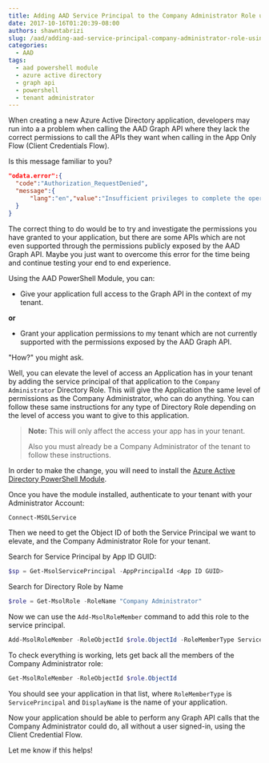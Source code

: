 ```yaml
---
title: Adding AAD Service Principal to the Company Administrator Role using the AAD PowerShell Module
date: 2017-10-16T01:20:39-08:00
authors: shawntabrizi
slug: /aad/adding-aad-service-principal-company-administrator-role-using-aad-powershell-module/
categories:
  - AAD
tags:
  - aad powershell module
  - azure active directory
  - graph api
  - powershell
  - tenant administrator
---
```


When creating a new Azure Active Directory application, developers may run into a a problem when calling the AAD Graph API where they lack the correct permissions to call the APIs they want when calling in the App Only Flow (Client Credentials Flow).

Is this message familiar to you?

```json
"odata.error":{
  "code":"Authorization_RequestDenied",
  "message":{
      "lang":"en","value":"Insufficient privileges to complete the operation."
  }
}
```

The correct thing to do would be to try and investigate the permissions you have granted to your application, but there are some APIs which are not even supported through the permissions publicly exposed by the AAD Graph API. Maybe you just want to overcome this error for the time being and continue testing your end to end experience.

Using the AAD PowerShell Module, you can:

- Give your application full access to the Graph API in the context of my tenant.

**or**

- Grant your application permissions to my tenant which are not currently supported with the permissions exposed by the AAD Graph API.

"How?" you might ask.

Well, you can elevate the level of access an Application has in your tenant by adding the service principal of that application to the `Company Administrator` Directory Role. This will give the Application the same level of permissions as the Company Administrator, who can do anything. You can follow these same instructions for any type of Directory Role depending on the level of access you want to give to this application.

> **Note:** This will only affect the access your app has in your tenant.
>
> Also you must already be a Company Administrator of the tenant to follow these instructions.

In order to make the change, you will need to install the [Azure Active Directory PowerShell Module](https://docs.microsoft.com/en-us/powershell/msonline/v1/azureactivedirectory).

Once you have the module installed, authenticate to your tenant with your Administrator Account:

```powershell
Connect-MSOLService
```

Then we need to get the Object ID of both the Service Principal we want to elevate, and the Company Administrator Role for your tenant.

Search for Service Principal by App ID GUID:

```powershell
$sp = Get-MsolServicePrincipal -AppPrincipalId <App ID GUID>
```

Search for Directory Role by Name

```powershell
$role = Get-MsolRole -RoleName "Company Administrator"
```

Now we can use the `Add-MsolRoleMember` command to add this role to the service principal.

```powershell
Add-MsolRoleMember -RoleObjectId $role.ObjectId -RoleMemberType ServicePrincipal -RoleMemberObjectId $sp.ObjectId
```

To check everything is working, lets get back all the members of the Company Administrator role:

```powershell
Get-MsolRoleMember -RoleObjectId $role.ObjectId
```

You should see your application in that list, where `RoleMemberType` is `ServicePrincipal` and `DisplayName` is the name of your application.

Now your application should be able to perform any Graph API calls that the Company Administrator could do, all without a user signed-in, using the Client Credential Flow.

Let me know if this helps!
